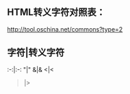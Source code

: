 <!-- toc -->
## HTML转义字符对照表：
http://tool.oschina.net/commons?type=2

## 字符|转义字符
:-:|:-:
"|&quot;
&|&amp;
<|&lt; 
>|&gt; 
<!-- endtoc -->